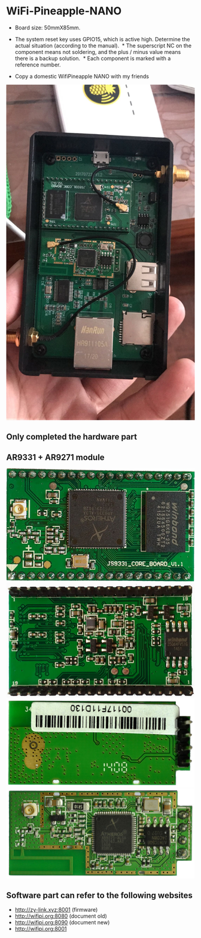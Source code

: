 # WiFi-Pineapple-NANO

 * Board size: 50mmX85mm.
 * The system reset key uses GPIO15, which is active high. Determine the actual situation (according to the manual).
 * The superscript NC on the component means not soldering, and the plus / minus value means there is a backup solution.
 * Each component is marked with a reference number.

 * Copy a domestic WifiPineapple NANO with my friends

![WiFi-Pineapple-NANO-for-China](/img/20171013100914.jpg)

## Only completed the hardware part
## AR9331 + AR9271 module

![AR9331-1](/img/AR9331-1.jpg)
![AR9331-2](/img/AR9331-2.jpg)
![AR9271-1](/img/AR9271-1.jpg)
![AR9271-2](/img/AR9271-2.jpg)

## Software part can refer to the following websites

* http://zy-link.xyz:8001 (firmware)
* http://wifipi.org:8080 (document old)
* http://wifipi.org:8090 (document new)
* http://wifipi.org:8001 

